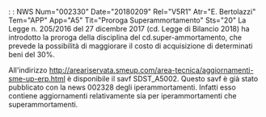  :  : NWS Num="002330" Date="20180209" Rel="V5R1" Atr="E. Bertolazzi" Tem="APP" App="A5" Tit="Proroga Superammortamento" Sts="20"
 La Legge n. 205/2016 del 27 dicembre 2017 (cd. Legge di Bilancio 2018) ha introdotto la proroga  della disciplina del cd.super-ammortamento, che prevede la possibilità di maggiorare il costo di  acquisizione di determinati beni del 30%.

 All'indirizzo http://areariservata.smeup.com/area-tecnica/aggiornamenti-sme-up-erp.html  è disponibile il savf SDST_A5002.
 Questo savf è già stato pubblicato con la news 002328 degli iperammortamenti. Infatti esso  contiene aggiornamenti relativamente sia per iperammortamenti che superammortamenti.
